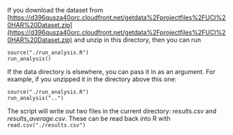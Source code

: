 
If you download the dataset from [https://d396qusza40orc.cloudfront.net/getdata%2Fprojectfiles%2FUCI%20HAR%20Dataset.zip](https://d396qusza40orc.cloudfront.net/getdata%2Fprojectfiles%2FUCI%20HAR%20Dataset.zip) and unzip in this directory, then you can run

````
source("./run_analysis.R")
run_analysis()
````
If the data directory is elsewhere, you can pass it in as an argument. For example, if you unzipped it in the directory above this one:

````
source("./run_analysis.R")
run_analysis("..")
````

The script will write out two files in the current directory: _results.csv_ and _results_average.csv_. These can be read back into R with ````read.csv("./results.csv")```` 
